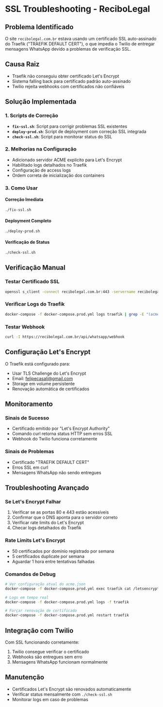 # SSL Troubleshooting - ReciboLegal

## Problema Identificado

O site `recibolegal.com.br` estava usando um certificado SSL auto-assinado do Traefik ("TRAEFIK DEFAULT CERT"), o que impedia o Twilio de entregar mensagens WhatsApp devido a problemas de verificação SSL.

## Causa Raiz

- Traefik não conseguiu obter certificado Let's Encrypt
- Sistema falling back para certificado padrão auto-assinado
- Twilio rejeita webhooks com certificados não confiáveis

## Solução Implementada

### 1. Scripts de Correção

- **`fix-ssl.sh`**: Script para corrigir problemas SSL existentes
- **`deploy-prod.sh`**: Script de deployment com correção SSL integrada
- **`check-ssl.sh`**: Script para monitorar status do SSL

### 2. Melhorias na Configuração

- Adicionado servidor ACME explícito para Let's Encrypt
- Habilitado logs detalhados no Traefik
- Configuração de access logs
- Ordem correta de inicialização dos containers

### 3. Como Usar

#### Correção Imediata
```bash
./fix-ssl.sh
```

#### Deployment Completo
```bash
./deploy-prod.sh
```

#### Verificação de Status
```bash
./check-ssl.sh
```

## Verificação Manual

### Testar Certificado SSL
```bash
openssl s_client -connect recibolegal.com.br:443 -servername recibolegal.com.br
```

### Verificar Logs do Traefik
```bash
docker-compose -f docker-compose.prod.yml logs traefik | grep -E "(acme|certificate|error)"
```

### Testar Webhook
```bash
curl -I https://recibolegal.com.br/api/whatsapp/webhook
```

## Configuração Let's Encrypt

O Traefik está configurado para:
- Usar TLS Challenge do Let's Encrypt
- Email: felipecasali@gmail.com
- Storage em volume persistente
- Renovação automática de certificados

## Monitoramento

### Sinais de Sucesso
- Certificado emitido por "Let's Encrypt Authority"
- Comando curl retorna status HTTP sem erros SSL
- Webhook do Twilio funciona corretamente

### Sinais de Problemas
- Certificado "TRAEFIK DEFAULT CERT"
- Erros SSL em curl
- Mensagens WhatsApp não sendo entregues

## Troubleshooting Avançado

### Se Let's Encrypt Falhar
1. Verificar se as portas 80 e 443 estão acessíveis
2. Confirmar que o DNS aponta para o servidor correto
3. Verificar rate limits do Let's Encrypt
4. Checar logs detalhados do Traefik

### Rate Limits Let's Encrypt
- 50 certificados por domínio registrado por semana
- 5 certificados duplicate por semana
- Aguardar 1 hora entre tentativas falhadas

### Comandos de Debug
```bash
# Ver configuração atual do acme.json
docker-compose -f docker-compose.prod.yml exec traefik cat /letsencrypt/acme.json

# Logs em tempo real
docker-compose -f docker-compose.prod.yml logs -f traefik

# Forçar renovação de certificado
docker-compose -f docker-compose.prod.yml restart traefik
```

## Integração com Twilio

Com SSL funcionando corretamente:
1. Twilio consegue verificar o certificado
2. Webhooks são entregues sem erro
3. Mensagens WhatsApp funcionam normalmente

## Manutenção

- Certificados Let's Encrypt são renovados automaticamente
- Verificar status mensalmente com `./check-ssl.sh`
- Monitorar logs em caso de problemas
